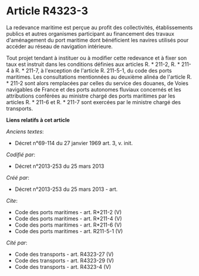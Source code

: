 # Article R4323-3

La redevance maritime est perçue au profit des collectivités, établissements publics et autres organismes participant au
financement des travaux d'aménagement du port maritime dont bénéficient les navires utilisés pour accéder au réseau de
navigation intérieure. 

Tout projet tendant à instituer ou à modifier cette redevance et à fixer son taux est instruit dans les conditions définies
aux articles R. * 211-2, R. * 211-4 à R. * 211-7, à l'exception de l'article R. 211-5-1, du code des ports maritimes. Les
consultations mentionnées au deuxième alinéa de l'article R. * 211-2 sont alors remplacées par celles du service des douanes,
de Voies navigables de France et des ports autonomes fluviaux concernés et les attributions conférées au ministre chargé des
ports maritimes par les articles R. * 211-6 et R. * 211-7 sont exercées par le ministre chargé des transports.

**Liens relatifs à cet article**

_Anciens textes_:

  - Décret n°69-114 du 27 janvier 1969 art. 3, v. init.

_Codifié par_:

  - Décret n°2013-253 du 25 mars 2013

_Créé par_:

  - Décret n°2013-253 du 25 mars 2013 - art.

_Cite_:

  - Code des ports maritimes - art. R*211-2 (V)
  - Code des ports maritimes - art. R*211-4 (V)
  - Code des ports maritimes - art. R*211-6 (V)
  - Code des ports maritimes - art. R211-5-1 (V)

_Cité par_:

  - Code des transports - art. R4323-27 (V)
  - Code des transports - art. R4323-29 (V)
  - Code des transports - art. R4323-4 (V)
